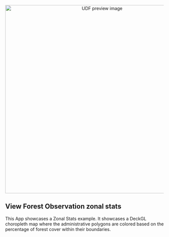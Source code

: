 <!--fused:pin=2-->
<!--fused:preview-->
<p align="center"><img src="https://fused-magic.s3.us-west-2.amazonaws.com/blog-assets/zstats_viewer_mx.png" width="600" alt="UDF preview image"></p>

<!--fused:readme-->
## View Forest Observation zonal stats 

This App showcases a Zonal Stats example. It showcases a DeckGL choropleth map where the administrative polygons are colored based on the percentage of forest cover within their boundaries.

